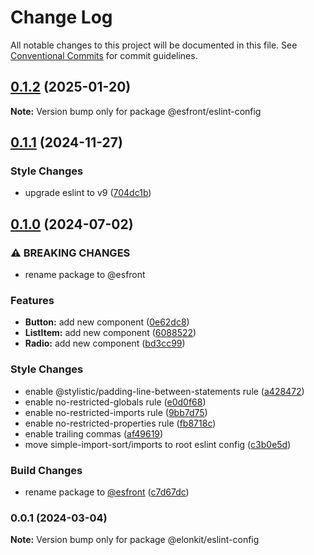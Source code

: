 # Change Log

All notable changes to this project will be documented in this file.
See [Conventional Commits](https://conventionalcommits.org) for commit guidelines.

## [0.1.2](https://github.com/Elonsoft/esfront/compare/@esfront/eslint-config@0.1.1...@esfront/eslint-config@0.1.2) (2025-01-20)

**Note:** Version bump only for package @esfront/eslint-config





## [0.1.1](https://github.com/Elonsoft/esfront/compare/@esfront/eslint-config@0.1.0...@esfront/eslint-config@0.1.1) (2024-11-27)


### Style Changes

* upgrade eslint to v9 ([704dc1b](https://github.com/Elonsoft/esfront/commit/704dc1bbf0ca3ddfe8b6643c26b4e1ca532153ba))



## [0.1.0](https://github.com/Elonsoft/esfront/compare/@esfront/eslint-config@0.0.1...@esfront/eslint-config@0.1.0) (2024-07-02)


### ⚠ BREAKING CHANGES

* rename package to @esfront

### Features

* **Button:** add new component ([0e62dc8](https://github.com/Elonsoft/esfront/commit/0e62dc87ad60a487bbb7c8c25a3dbd75a22cbf01))
* **ListItem:** add new component ([6088522](https://github.com/Elonsoft/esfront/commit/6088522920a853df08076d6fd2c8eaaae2a184f8))
* **Radio:** add new component ([bd3cc99](https://github.com/Elonsoft/esfront/commit/bd3cc9996454b7d3e237a4c8954187b4a342061f))


### Style Changes

* enable @stylistic/padding-line-between-statements rule ([a428472](https://github.com/Elonsoft/esfront/commit/a4284721e5af9d154bc19010837c3a23327b972a))
* enable no-restricted-globals rule ([e0d0f68](https://github.com/Elonsoft/esfront/commit/e0d0f68508341f432637fa9ca6265d5929b0e341))
* enable no-restricted-imports rule ([9bb7d75](https://github.com/Elonsoft/esfront/commit/9bb7d75d63940b4a92822b2ee1945685a0a2a16e))
* enable no-restricted-properties rule ([fb8718c](https://github.com/Elonsoft/esfront/commit/fb8718c6e19811c067ee92ea21501c98ecb9014e))
* enable trailing commas ([af49619](https://github.com/Elonsoft/esfront/commit/af49619e9180a889021435681cdf904272c27975))
* move simple-import-sort/imports to root eslint config ([c3b0e5d](https://github.com/Elonsoft/esfront/commit/c3b0e5d095b21300f2e3ede982b36ebabde10d8c))


### Build Changes

* rename package to [@esfront](https://github.com/esfront) ([c7d67dc](https://github.com/Elonsoft/esfront/commit/c7d67dc5b9eb1a2c436fe9e2a9fe9191516d95a0))



### 0.0.1 (2024-03-04)

**Note:** Version bump only for package @elonkit/eslint-config
